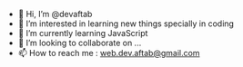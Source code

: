- 👋 Hi, I’m @devaftab
- 👀 I’m interested in learning new things specially in coding
- 🌱 I’m currently learning JavaScript
- 💞️ I’m looking to collaborate on ...
- 📫 How to reach me : web.dev.aftab@gmail.com

<!---
devaftab/devaftab is a ✨ special ✨ repository because its `README.md` (this file) appears on your GitHub profile.
You can click the Preview link to take a look at your changes.
--->
